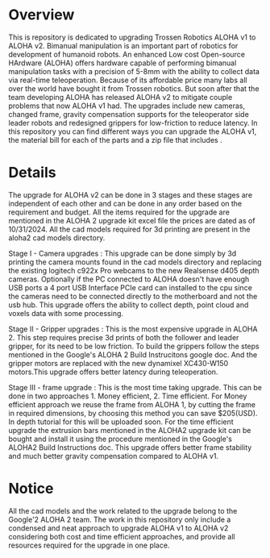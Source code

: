 # Overview 
This is repository is dedicated to upgrading Trossen Robotics ALOHA v1 to ALOHA v2. Bimanual manipulation is an important part of robotics for development of humanoid robots. An enhanced Low cost Open-source HArdware (ALOHA) offers hardware capable of performing bimanual manipulation tasks with a precision of 5-8mm with the ability to collect data via real-time teleoperation. Because of its affordable price many labs  all over the world have bought it from Trossen robotics. But soon after that the team developing ALOHA has released ALOHA v2 to mitigate couple problems that now ALOHA v1 had. The upgrades include new cameras, changed frame, gravity compensation supports for the teleoperator side leader robots and redesigned grippers for low-friction to reduce latency. In this repository you can find different ways you can upgrade the ALOHA v1, the material bill for each of the parts and a zip file that  includes . 

# Details 
The upgrade for ALOHA v2 can be done in 3 stages and these stages are independent of each other and can be done in any order based on the requirement and budget. All the items required for the upgrade are mentioned in the ALOHA 2 upgrade kit excel file the prices are dated as of 10/31/2024. All the cad models required for 3d printing are present in the aloha2 cad models directory.

Stage I - Camera upgrades : This upgrade can be done simply by 3d printing the camera mounts found in the cad models directory and replacing the existing logitech c922x Pro webcams to the new Realsense d405 depth cameras. Optionally if the PC connected to ALOHA doesn't have enough USB ports a 4 port USB Interface PCIe card can installed to the cpu since the cameras need to be connected directly to the motherboard and not the usb hub. This upgrade offers the ability to collect depth, point cloud and voxels data with some processing. 

Stage II - Gripper upgrades : This is the most expensive upgrade in ALOHA 2. This step requires precise 3d prints of both the follower and leader gripper, for its need to be low friction. To build the grippers follow the steps mentioned in the Google's ALOHA 2 Build Instrucitons google doc. And the gripper motors are replaced with the new dynamixel XC430-W150 motors.This upgrade offers better latency during teleoperation. 

Stage III - frame upgrade : This is the most time taking upgrade. This can be done in two approaches 1. Money efficient, 2. Time efficient.  For Money efficient approach we reuse the frame from ALOHA 1, by cutting the frame in required dimensions, by choosing this method you can save $205(USD). In depth tutorial for this will be uploaded soon. For the time efficient upgrade the extrusion bars mentioned in the ALOHA2 upgrade kit can be bought and install it using the procedure mentioned in the Google's ALOHA2 Build Instructions doc. This upgrade offers better frame stability and much better gravity compensation compared to ALOHA v1.

# Notice
All the cad models and the work related to the upgrade belong to the Google'2 ALOHA 2 team. The work in this repository only include a condensed and neat approach to upgrade ALOHA v1 to ALOHA v2 considering both cost and time efficient approaches,  and provide all resources required for the upgrade in one place. 